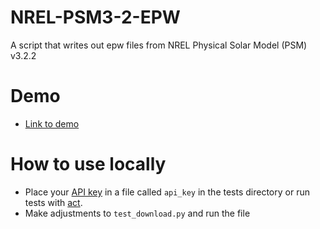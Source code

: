 # NREL-PSM3-2-EPW
 A script that writes out epw files from NREL Physical Solar Model (PSM) v3.2.2

# Demo

- [Link to demo](https://nrel-psm3-2-epw-2djuwytnlpmk4fmsfai74g.streamlit.app/)

# How to use locally

- Place your [API key](https://developer.nrel.gov/signup/) in a file called `api_key`  in the tests directory or run tests with [act](https://github.com/nektos/act).
- Make adjustments to `test_download.py` and run the file
